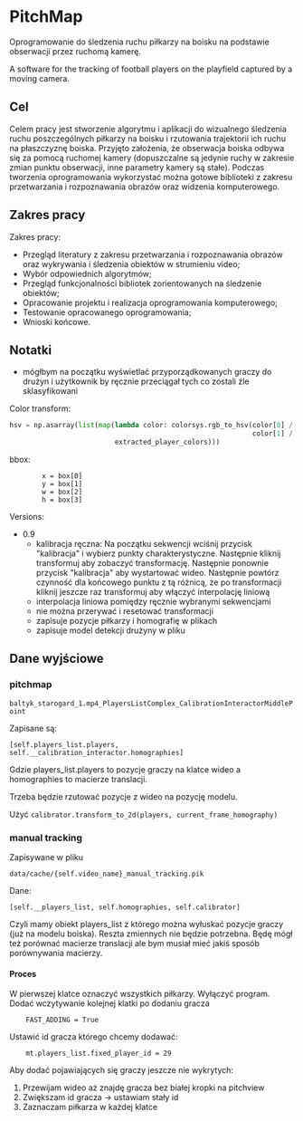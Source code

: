 # PitchMap

Oprogramowanie do śledzenia ruchu piłkarzy na boisku na podstawie obserwacji przez ruchomą kamerę.

A software for the tracking of football players on the playfield captured by a moving camera.

## Cel

Celem pracy jest stworzenie algorytmu i aplikacji do wizualnego śledzenia ruchu poszczególnych piłkarzy na boisku i rzutowania trajektorii ich ruchu na płaszczyznę boiska. Przyjęto założenia, że obserwacja boiska odbywa się za pomocą ruchomej kamery (dopuszczalne są jedynie ruchy w zakresie zmian punktu obserwacji, inne parametry kamery są stałe). Podczas tworzenia oprogramowania wykorzystać można gotowe biblioteki z zakresu przetwarzania i rozpoznawania obrazów oraz widzenia komputerowego.

## Zakres pracy

Zakres pracy:

* Przegląd literatury z zakresu przetwarzania i rozpoznawania obrazów oraz wykrywania i śledzenia obiektów w strumieniu video;
* Wybór odpowiednich algorytmów;
* Przegląd funkcjonalności bibliotek zorientowanych na śledzenie obiektów;
* Opracowanie projektu i realizacja oprogramowania komputerowego;
* Testowanie opracowanego oprogramowania;
* Wnioski końcowe.

## Notatki

- mógłbym na początku wyświetlać przyporządkowanych graczy do drużyn i użytkownik by ręcznie przeciągał tych co zostali źle sklasyfikowani

Color transform:
```python
hsv = np.asarray(list(map(lambda color: colorsys.rgb_to_hsv(color[0] / 255.0,
                                                            color[1] / 255.0, color[2] / 255.0),
                          extracted_player_colors)))
```

bbox:

```
        x = box[0]
        y = box[1]
        w = box[2]
        h = box[3]
```

Versions:
- 0.9
    - kalibracja ręczna: Na początku sekwencji wciśnij przycisk "kalibracja" i wybierz 
    punkty charakterystyczne. Następnie kliknij transformuj aby zobaczyć transformację.
    Następnie ponownie przycisk "kalibracja" aby wystartować wideo. 
    Następnie powtórz czynność dla końcowego punktu z tą różnicą, że po transformacji kliknij
    jeszcze raz transformuj aby włączyć interpolację liniową
    - interpolacja liniowa pomiędzy ręcznie wybranymi sekwencjami
    - nie można przerywać i resetować transformacji
    - zapisuje pozycje piłkarzy i homografię w plikach
    - zapisuje model detekcji drużyny w pliku
    
## Dane wyjściowe

### pitchmap

`baltyk_starogard_1.mp4_PlayersListComplex_CalibrationInteractorMiddlePoint`

Zapisane są:

`[self.players_list.players, self.__calibration_interactor.homographies]`

Gdzie players_list.players to pozycje graczy na klatce wideo a homographies
to macierze translacji. 

Trzeba będzie rzutować pozycje z wideo na pozycję modelu. 

Użyć `calibrator.transform_to_2d(players, current_frame_homography)`

### manual tracking

Zapisywane w pliku

`data/cache/{self.video_name}_manual_tracking.pik`

Dane:

`[self.__players_list, self.homographies, self.calibrator]`

Czyli mamy obiekt players_list z którego można wyłuskać pozycje graczy 
(już na modelu boiska). Reszta zmiennych nie będzie potrzebna. 
Będę mógł też porównać macierze translacji ale bym musiał mieć jakiś sposób
porównywania macierzy.

#### Proces

W pierwszej klatce oznaczyć wszystkich piłkarzy. Wyłączyć program.
Dodać wczytywanie kolejnej klatki po dodaniu gracza 

```
    FAST_ADDING = True
```

Ustawić id gracza którego chcemy dodawać:

```
    mt.players_list.fixed_player_id = 29
```

Aby dodać pojawiających się graczy jeszcze nie wykrytych:

1. Przewijam wideo aż znajdę gracza bez białej kropki na pitchview
2. Zwiększam id gracza -> ustawiam stały id
3. Zaznaczam piłkarza w każdej klatce
